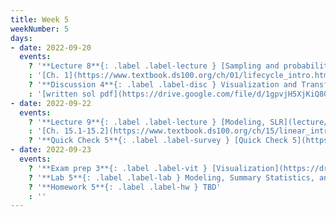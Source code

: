 ```yaml
---
title: Week 5
weekNumber: 5
days:
- date: 2022-09-20
  events:
    ? '**Lecture 8**{: .label .label-lecture } [Sampling and probability](lecture/lec08)'
    : '[Ch. 1](https://www.textbook.ds100.org/ch/01/lifecycle_intro.html), [2](https://www.textbook.ds100.org/ch/02/data_scope_intro.html), [3.1](https://www.textbook.ds100.org/ch/03/theory_urn.html)'
    ? '**Discussion 4**{: .label .label-disc } Visualization and Transformation [written questions](https://drive.google.com/file/d/1Gye6_O3p_M5c22W8rvH_GK312qDGYKCq/view?usp=sharing), [coding questions](https://data100.datahub.berkeley.edu/hub/user-redirect/git-pull?repo=https%3A%2F%2Fgithub.com%2FDS-100%2Ffa22&branch=main&urlpath=lab%2Ftree%2Ffa22%2Fdisc%2Fdisc04%2Fdisc04_coding_exercises.ipynb)' 
    : '[written sol pdf](https://drive.google.com/file/d/1gpvjH5XjKiQ8GhK7ZzFlvfhd2Ade-9Yk/view?usp=sharing), [coding sol pdf](https://drive.google.com/file/d/1Yh8FF1E6hv1sxtbmr1YMkeuBUpUC51hS/view?usp=sharing), [coding sol notebook](https://data100.datahub.berkeley.edu/hub/user-redirect/git-pull?repo=https%3A%2F%2Fgithub.com%2FDS-100%2Ffa22&branch=main&urlpath=lab%2Ftree%2Ffa22%2Fdisc%2Fdisc04_sol%2Fdisc04_coding_exercises_sol.ipynb), [recording](https://bcourses.berkeley.edu/courses/1518286/external_tools/78985)'
- date: 2022-09-22
  events:
    ? '**Lecture 9**{: .label .label-lecture } [Modeling, SLR](lecture/lec09)'
    : '[Ch. 15.1-15.2](https://www.textbook.ds100.org/ch/15/linear_intro.html)'
    ? '**Quick Check 5**{: .label .label-survey } [Quick Check 5](https://www.gradescope.com/courses/422877/assignments/2279583) (due Sep 26; release at 11am)'
- date: 2022-09-23
  events:
    ? '**Exam prep 3**{: .label .label-vit } [Visualization](https://drive.google.com/file/d/1j-zwoQxJT4cFPAglMGqwVo7Hx-lKlIVZ/view?usp=sharing)'
    ? '**Lab 5**{: .label .label-lab } Modeling, Summary Statistics, and Loss Functions'
    ? '**Homework 5**{: .label .label-hw } TBD'
    : ''
---
```


